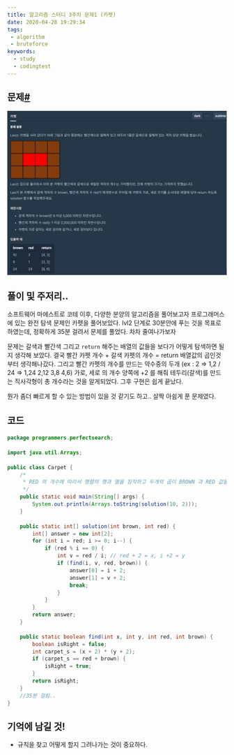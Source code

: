 ```yaml
---
title: 알고리즘 스터디 3주차 문제1 (카펫)
date: 2020-04-28 19:29:34
tags:
 - algorithm
 - bruteforce
keywords:
  - study
  - codingtest
---
```


## 문제[#](https://programmers.co.kr/learn/courses/30/lessons/42842)

<img src="images/algorithm-3-1.png" alt="algorithm-3-1" style="zoom:150%;" />

## 풀이 및 주저리..

소프트웨어 마에스트로 코테 이후, 다양한 분양의 알고리즘을 풀어보고자 프로그래머스에 있는 완전 탐색 문제인 카펫을 풀어보았다. lvl2 단계로 30분안에 푸는 것을 목표로 하였는데, 정확하게 35분 걸려서 문제를 풀었다. 차차 줄여나가보자

문제는 갈색과 빨간색 그리고 `return` 해주는 배열의 값들을 보다가 어떻게 탐색하면 될지 생각해 보았다. 결국 빨간 카펫  개수 + 갈색 카펫의 개수 = return 배열값의 곱인것 부터 생각해나갔다. 그리고 빨간 카펫의 개수를 만드는 약수중의 두개 (ex : 2 => 1,2 / 24 => 1,24 2,12 3,8 4,6) 가로, 세로 의 개수 양쪽에 +2 를 해줘 테두리(갈색)를 만드는 직사각형이 총 개수라는 것을 알게되었다. 그후 구현은 쉽게 끝났다.

뭔가 좀더 빠르게 할 수 있는 방법이 있을 것 같기도 하고.. 살짝 아쉽게 푼 문제였다.

## 코드

```java
package programmers.perfectsearch;

import java.util.Arrays;

public class Carpet {
	/*
	 * RED 의 개수에 따라서 행렬의 행과 열을 짐작하고 두개의 곱이 BROWN 과 RED 값을 더했을때 일치하는지 확인해야한다.
	 */
	public static void main(String[] args) {
		System.out.println(Arrays.toString(solution(10, 2)));
	}

	public static int[] solution(int brown, int red) {
		int[] answer = new int[2];
		for (int i = red; i >= 0; i--) {
			if (red % i == 0) {
				int v = red / i; // red + 2 = x, i +2 = y
				if (find(i, v, red, brown)) {
					answer[0] = i + 2;
					answer[1] = v + 2;
					break;
				}
			}
		}
		return answer;
	}

	public static boolean find(int x, int y, int red, int brown) {
		boolean isRight = false;
		int carpet_s = (x + 2) * (y + 2);
		if (carpet_s == red + brown) {
			isRight = true;
		}
		return isRight;
	}
	//35분 걸림..
}

```

## 기억에 남길 것!

- 규칙을 찾고 어떻게 할지 그려나가는 것이 중요하다.

